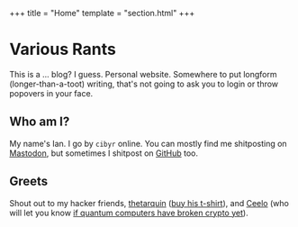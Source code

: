 +++
title = "Home"
template = "section.html"
+++

# Various Rants

This is a ... blog? I guess. Personal website. Somewhere to put longform (longer-than-a-toot) writing, that's not going to ask you to login or throw popovers in your face.

## Who am I?

My name's Ian. I go by `cibyr` online. You can mostly find me shitposting on [Mastodon](https://omg.wtf.sh/@cibyr), but sometimes I shitpost on [GitHub](https://github.com/cibyr) too.

## Greets

Shout out to my hacker friends, [thetarquin](https://omg.wtf.sh/@thetarquin) ([buy his t-shirt](http://makememories.io)), and [Ceelo](https://omg.wtf.sh/@InterferencePattern) (who will let you know [if quantum computers have broken crypto yet](http://areweshoryet.org/)).